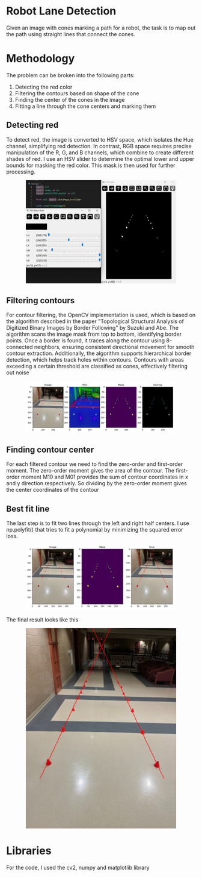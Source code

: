 # Robot Lane Detection
Given an image with cones marking a path for a robot, the task is to map out the path using straight lines that connect the cones.

# Methodology
The problem can be broken into the following parts:
1. Detecting the red color
2. Filtering the contours based on shape of the cone
3. Finding the center of the cones in the image
4. Fitting a line through the cone centers and marking them

## Detecting red
To detect red, the image is converted to HSV space, which isolates the Hue channel, simplifying red detection. In contrast, RGB space requires precise manipulation of the R, G, and B channels, which combine to create different shades of red. I use an HSV slider to determine the optimal lower and upper bounds for masking the red color. This mask is then used for further processing.
<p align="center">
  <img width="400" src="slider.png">
</p>

## Filtering contours
For contour filtering, the OpenCV implementation is used, which is based on the algorithm described in the paper "Topological Structural Analysis of Digitized Binary Images by Border Following" by Suzuki and Abe. The algorithm scans the image mask from top to bottom, identifying border points. Once a border is found, it traces along the contour using 8-connected neighbors, ensuring consistent directional movement for smooth contour extraction. Additionally, the algorithm supports hierarchical border detection, which helps track holes within contours.
Contours with areas exceeding a certain threshold are classified as cones, effectively filtering out noise
<p align="center">
  <img width="400" src="mask_plot.png">
</p>

## Finding contour center
For each filtered contour we need to find the zero-order and first-order moment. The zero-order moment gives the area of the contour. The first-order moment M10 and M01 provides the sum of contour coordinates in x and y direction respectively. So dividing by the zero-order moment gives the center coordinates of the contour

## Best fit line
The last step is to fit two lines through the left and right half centers. I use np.polyfit() that tries to fit a polynomial by minimizing the squared error loss.
<p align="center">
  <img width="400" src="detection_plot.png">
</p>

The final result looks like this
<p align="center">
  <img width="400" src="answer.png">
</p>

# Libraries
For the code, I used the cv2, numpy and matplotlib library